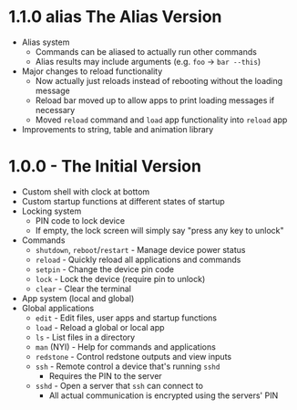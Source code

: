 # 1.1.0 alias The Alias Version
* Alias system
  * Commands can be aliased to actually run other commands
  * Alias results may include arguments (e.g. `foo` -> `bar --this`)
* Major changes to reload functionality
  * Now actually just reloads instead of rebooting without the loading message
  * Reload bar moved up to allow apps to print loading messages if necessary
  * Moved `reload` command and `load` app functionality into `reload` app
* Improvements to string, table and animation library

# 1.0.0 - The Initial Version
* Custom shell with clock at bottom
* Custom startup functions at different states of startup
* Locking system
  * PIN code to lock device
  * If empty, the lock screen will simply say "press any key to unlock"
* Commands
  * `shutdown`, `reboot`/`restart` - Manage device power status
  * `reload` - Quickly reload all applications and commands
  * `setpin` - Change the device pin code
  * `lock` - Lock the device (require pin to unlock)
  * `clear` - Clear the terminal
* App system (local and global)
* Global applications
  * `edit` - Edit files, user apps and startup functions
  * `load` - Reload a global or local app
  * `ls` - List files in a directory
  * `man` (NYI) - Help for commands and applications
  * `redstone` - Control redstone outputs and view inputs
  * `ssh` - Remote control a device that's running `sshd`
    * Requires the PIN to the server
  * `sshd` - Open a server that `ssh` can connect to
    * All actual communication is encrypted using the servers' PIN